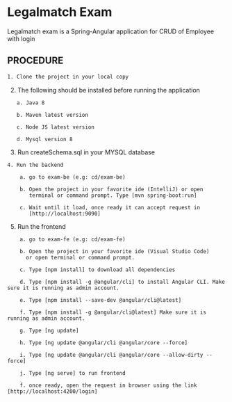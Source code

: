 # Legalmatch Exam

  Legalmatch exam is a Spring-Angular application for CRUD of Employee with login


## PROCEDURE

```bash
1. Clone the project in your local copy
```
2. The following should be installed before running the application
```
   a. Java 8

   b. Maven latest version

   c. Node JS latest version
  
   d. Mysql version 8
```
3. Run createSchema.sql in your MYSQL database
```
4. Run the backend

    a. go to exam-be (e.g: cd/exam-be)

    b. Open the project in your favorite ide (IntelliJ) or open  
       terminal or command prompt. Type [mvn spring-boot:run]

    c. Wait until it load, once ready it can accept request in      
       [http://localhost:9090]
```
5. Run the frontend
```
    a. go to exam-fe (e.g: cd/exam-fe)

    b. Open the project in your favorite ide (Visual Studio Code)
      or open terminal or command prompt.

    c. Type [npm install] to download all dependencies

    d. Type [npm install -g @angular/cli] to install Angular CLI. Make sure it is running as admin account.

    e. Type [npm install --save-dev @angular/cli@latest]

    f. Type [npm install -g @angular/cli@latest] Make sure it is running as admin account.

    g. Type [ng update]

    h. Type [ng update @angular/cli @angular/core --force]

    i. Type [ng update @angular/cli @angular/core --allow-dirty --force]

    j. Type [ng serve] to run frontend

    f. once ready, open the request in browser using the link [http://localhost:4200/login]

